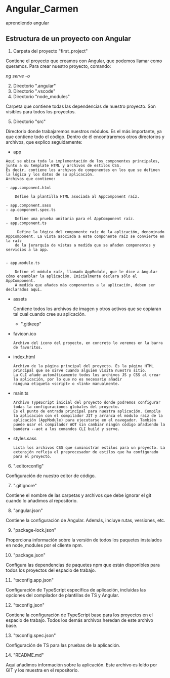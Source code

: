 # Angular_Carmen
aprendiendo angular

## Estructura de un proyecto con Angular


[Documentación]: https://angular.io/guide/file-structure


1. Carpeta del proyecto "first_project"


Contiene el proyecto que creamos con Angular, que podemos llamar como queramos. Para crear nuestro proyecto, comando:

  *ng serve -o*

2. Directorio ".angular"
3. Directorio ".vscode"
4. Directorio "node_modules"


Carpeta que contiene todas las dependencias de nuestro proyecto. Son visibles para todos los proyectos.


5. Directorio "src"

Directorio donde trabajaremos nuestros módulos. Es el más importante, ya que contiene todo el código. 
Dentro de él encontraremos otros directorios y archivos, que explico seguidamente:

   - app

    Aquí se ubica toda la implementación de los componentes principales, junto a su template HTML y archivos de estilos CSS.
    Es decir, contiene los archivos de componentes en los que se definen la lógica y los datos de su aplicación.
    Archivos que contiene:

    - app.component.html

        Define la plantilla HTML asociada al AppComponent raíz.

    - app.component.sass
    - ap.component.spec.ts

        Define una prueba unitaria para el AppComponent raíz.
    - app.component.ts

         Define la lógica del componente raíz de la aplicación, denominado AppComponent. La vista asociada a este componente raíz se convierte en la raíz
        de la jerarquía de vistas a medida que se añaden componentes y servicios a la app.

        
    - app.module.ts

        Define el módulo raíz, llamado AppModule, que le dice a Angular cómo ensamblar la aplicación. Inicialmente declara sólo el AppComponent.
        A medida que añades más componentes a la aplicación, deben ser declarados aquí.

- assets

    Contiene todos los archivos de imagen y otros activos que se copiaran tal cual cuando cree su aplicación.

     - ".gitkeep"


- favicon.ico

      Archivo del icono del proyecto, en concreto lo veremos en la barra de favoritos.


- index.html

      Archivo de la página principal del proyecto. Es la página HTML principal que se sirve cuando alguien visita nuestro sitio.
      La CLI añade automáticamente todos los archivos JS y CSS al crear la aplicación, por lo que no es necesario añadir
      ninguna etiqueta <script> o <link> manualmente.


- main.ts

      Archivo TypeScript inicial del proyecto donde podremos configurar todas la configuraciones globales del proyecto.
      Es el punto de entrada principal para nuestra aplicación. Compila la aplicación con el compilador JIT y arranca el módulo raíz de la aplicación (AppModule) para ejecutarse en el navegador. También puede usar el compilador AOT sin cambiar ningún código añadiendo la bandera --aot a los comandos CLI build y serve.


- styles.sass

      Lista los archivos CSS que suministran estilos para un proyecto. La extensión refleja el preprocesador de estilos que ha configurado para el proyecto.


6. ".editorconfig"

Configuración de nuestro editor de código.


7. ".gitignore"

Contiene el nombre de las carpetas y archivos que debe ignorar el git cuando lo añadimos al repositorio.


8. "angular.json"

Contiene la configuración de Angular. Además, incluye rutas, versiones, etc.


9. "package-lock.json"

Proporciona información sobre la versión de todos los paquetes instalados en node_modules por el cliente npm.


10. "package.json"

Configura las dependencias de paquetes npm que están disponibles para todos los proyectos del espacio de trabajo.


11. "tsconfig.app.json"

Configuración de TypeScript específica de aplicación, incluidas las opciones del compilador de plantillas de TS y Angular. 


12. "tsconfig.json"

Contiene la configuración de TypeScript base para los proyectos en el espacio de trabajo.
Todos los demás archivos heredan de este archivo base.


13. "tsconfig.spec.json"

Configuración de TS para las pruebas de la aplicación.


14. "README.md"

Aquí añadimos información sobre la aplicación. Este archivo es leído por GIT y los muestra en el repositorio.
